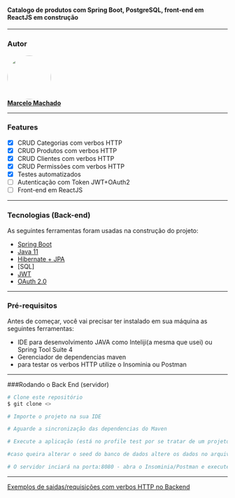 <h4 align="left">
 Catalogo de produtos com Spring Boot, PostgreSQL, front-end em ReactJS em construção
</h4>


---

### Autor

<a href="https://www.linkedin.com/in/marcelomachado1987/">
 <img style="border-radius: 50%;" src="https://media-exp1.licdn.com/dms/image/C4E03AQEwV54JjLc-9g/profile-displayphoto-shrink_800_800/0/1621682542460?e=1626912000&v=beta&t=Ctis1Z8wFBsNtnuMhTXGp7cXWA12JyY5t9KF9rfQf58" width="100px;" alt=""/>
 <br />
<b>Marcelo Machado</b></a>
 <br />

---

### Features

- [x] CRUD Categorias com verbos HTTP
- [x] CRUD Produtos com verbos HTTP
- [x] CRUD Clientes com verbos HTTP
- [x] CRUD Permissões com verbos HTTP
- [x] Testes automatizados
- [ ] Autenticação com Token JWT+OAuth2
- [ ] Front-end em ReactJS

---

### Tecnologias (Back-end)

As seguintes ferramentas foram usadas na construção do projeto:

- [Spring Boot](https://spring.io/projects)
- [Java 11](https://docs.oracle.com/en/java/javase/11/)
- [Hibernate + JPA](https://hibernate.org/)
- [SQL]
- [JWT](https://jwt.io/)
- [OAuth 2.0](https://oauth.net/2/)

---

### Pré-requisitos

Antes de começar, você vai precisar ter instalado em sua máquina as seguintes ferramentas:

* IDE para desenvolvimento JAVA como Inteliji(a mesma que usei) ou Spring Tool Suite 4
* Gerenciador de dependencias maven
* para testar os verbos HTTP utilize o Insominia ou Postman

---

###Rodando o Back End (servidor)

```bash
# Clone este repositório
$ git clone <>

# Importe o projeto na sua IDE

# Aguarde a sincronização das dependencias do Maven

# Execute a aplicação (está no profile test por se tratar de um projeto desenvolvido com intuito de estudo)

#caso queira alterar o seed do banco de dados altere os dados no arquivo resoruces/data.sql

# O servidor inciará na porta:8080 - abra o Insominia/Postman e execute os verbos HTML na url <http://localhost:8080/clients>

```

---

[Exemplos de saidas/requisições com verbos HTTP no Backend](https://github.com/MarceloMachadoxD/CatalogoDeProdutos/blob/a102c64260a10f5051fb2b523789f9b9ae8ce13b/backend/BACKEND.MD)